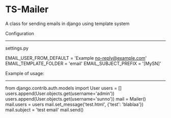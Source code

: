 TS-Mailer
=========

A class for sending emails in django using template system

Configuration
_____________
settings.py

EMAIL_USER_FROM_DEFAULT = 'Example <no-reply@example.com>'
EMAIL_TEMPLATE_FOLDER = 'email'
EMAIL_SUBJECT_PREFIX = '[MySN]'

Example of usage:
_________________
from django.contrib.auth.models import User
users = []
users.append(User.objects.get(username='admin'))
users.append(User.objects.get(username='sunno'))
mail = Mailer()
mail.users = users
mail.set_message('test.html', {'test': 'blablaa'})
mail.subject = 'test email'
mail.send()
